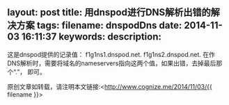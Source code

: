 layout: post
title: 用dnspod进行DNS解析出错的解决方案
tags: 
filename: dnspodDns
date: 2014-11-03 16:11:37
keywords:
description:
---
这是dnspod提供的记录值：
f1g1ns1.dnspod.net.
f1g1ns2.dnspod.net.
在作DNS解析时，需要将域名的nameservers指向这两个值，如果出错，去掉最后那个“.”，
即可。

原创文章如转载，请注明本文链接:<http://www.cognize.me/2014/11/03/{{ filename }}>